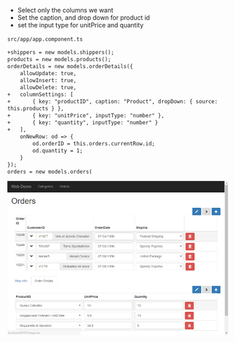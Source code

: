 ﻿* Select only the columns we want
* Set the caption, and drop down for product id
* set the input type for unitPrice and quantity

`src/app/app.component.ts`
```csdiff
+shippers = new models.shippers();
products = new models.products();
orderDetails = new models.orderDetails({
    allowUpdate: true,
    allowInsert: true,
    allowDelete: true,
+   columnSettings: [
+       { key: "productID", caption: "Product", dropDown: { source: this.products } },
+       { key: "unitPrice", inputType: "number" },
+       { key: "quantity", inputType: "number" }
+   ],
    onNewRow: od => {
        od.orderID = this.orders.currentRow.id;
        od.quantity = 1;
    }
});
orders = new models.orders(
```

![Polishing The Order Detail Grid](Polishing-the-order-detail-grid.png)

